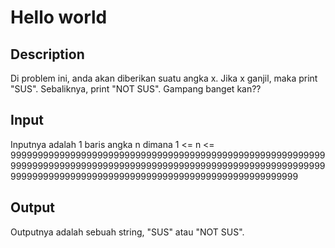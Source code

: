 # Hello world

## Description

Di problem ini, anda akan diberikan suatu angka x. Jika x ganjil, maka print "SUS". Sebaliknya, print "NOT SUS". Gampang banget kan??

## Input

Inputnya adalah 1 baris angka n dimana 1 <= n <= 9999999999999999999999999999999999999999999999999999999999999999999999999999999999999999999999999999999999999999999999999999999999999999999999999999999999999999999999999

## Output

Outputnya adalah sebuah string, "SUS" atau "NOT SUS".
